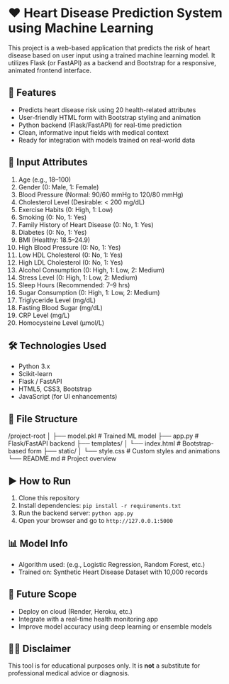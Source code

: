 # ❤️ Heart Disease Prediction System using Machine Learning

This project is a web-based application that predicts the risk of heart disease based on user input using a trained machine learning model. It utilizes Flask (or FastAPI) as a backend and Bootstrap for a responsive, animated frontend interface.

## 🚀 Features

- Predicts heart disease risk using 20 health-related attributes
- User-friendly HTML form with Bootstrap styling and animation
- Python backend (Flask/FastAPI) for real-time prediction
- Clean, informative input fields with medical context
- Ready for integration with models trained on real-world data

## 🧠 Input Attributes

1. Age (e.g., 18–100)  
2. Gender (0: Male, 1: Female)  
3. Blood Pressure (Normal: 90/60 mmHg to 120/80 mmHg)  
4. Cholesterol Level (Desirable: < 200 mg/dL)  
5. Exercise Habits (0: High, 1: Low)  
6. Smoking (0: No, 1: Yes)  
7. Family History of Heart Disease (0: No, 1: Yes)  
8. Diabetes (0: No, 1: Yes)  
9. BMI (Healthy: 18.5–24.9)  
10. High Blood Pressure (0: No, 1: Yes)  
11. Low HDL Cholesterol (0: No, 1: Yes)  
12. High LDL Cholesterol (0: No, 1: Yes)  
13. Alcohol Consumption (0: High, 1: Low, 2: Medium)  
14. Stress Level (0: High, 1: Low, 2: Medium)  
15. Sleep Hours (Recommended: 7–9 hrs)  
16. Sugar Consumption (0: High, 1: Low, 2: Medium)  
17. Triglyceride Level (mg/dL)  
18. Fasting Blood Sugar (mg/dL)  
19. CRP Level (mg/L)  
20. Homocysteine Level (µmol/L)  

## 🛠️ Technologies Used

- Python 3.x  
- Scikit-learn  
- Flask / FastAPI  
- HTML5, CSS3, Bootstrap  
- JavaScript (for UI enhancements)

## 📁 File Structure

/project-root
│
├── model.pkl # Trained ML model
├── app.py # Flask/FastAPI backend
├── templates/
│ └── index.html # Bootstrap-based form
├── static/
│ └── style.css # Custom styles and animations
└── README.md # Project overview


## ▶️ How to Run

1. Clone this repository
2. Install dependencies: `pip install -r requirements.txt`
3. Run the backend server: `python app.py`
4. Open your browser and go to `http://127.0.0.1:5000`

## 📊 Model Info

- Algorithm used: (e.g., Logistic Regression, Random Forest, etc.)
- Trained on: Synthetic Heart Disease Dataset with 10,000 records

## 📌 Future Scope

- Deploy on cloud (Render, Heroku, etc.)
- Integrate with a real-time health monitoring app
- Improve model accuracy using deep learning or ensemble models

## 👨‍⚕️ Disclaimer

This tool is for educational purposes only. It is **not** a substitute for professional medical advice or diagnosis.



